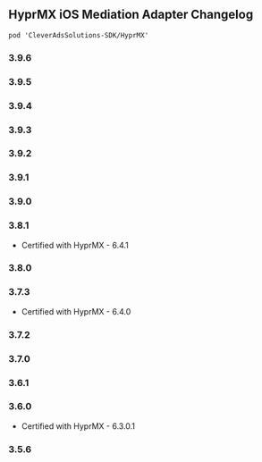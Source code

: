 ## HyprMX iOS Mediation Adapter Changelog
`pod 'CleverAdsSolutions-SDK/HyprMX'`

### 3.9.6

### 3.9.5

### 3.9.4

### 3.9.3

### 3.9.2

### 3.9.1

### 3.9.0

### 3.8.1
- Certified with HyprMX - 6.4.1

### 3.8.0

### 3.7.3
- Certified with HyprMX - 6.4.0

### 3.7.2

### 3.7.0

### 3.6.1

### 3.6.0
- Certified with HyprMX - 6.3.0.1

### 3.5.6
